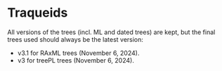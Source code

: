 # Traqueids

All versions of the trees (incl. ML and dated trees) are kept, but the final trees used should always be the latest version:
- v3.1 for RAxML trees (November 6, 2024).
- v3 for treePL trees (November 6, 2024).
